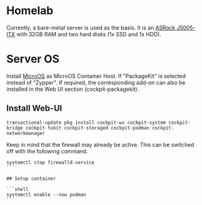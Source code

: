 # Homelab

Currently, a bare-metal server is used as the basis. It is an [ASRock J5005-ITX](https://www.asrock.com/mb/Intel/J5005-ITX/index.de.asp) with 32GB RAM and two hard disks (1x SSD and 1x HDD).


# Server OS

Install [MicroOS](https://get.opensuse.org/microos/) as MicroOS Container Host. If "PackageKit" is selected instead of "Zypper". If required, the corresponding add-on can also be installed in the Web UI section (cockpit-packagekit).


## Install Web-UI

```shell
transactional-update pkg install cockpit-ws cockpit-system cockpit-bridge cockpit-tukit cockpit-storaged cockpit-podman cockpit-networkmanager
```

Keep in mind that the firewall may already be active. This can be switched off with the following command. 

````shell
systemctl stop firewalld.service
```

## Setup container

```shell
systemctl enable --now podman
```
